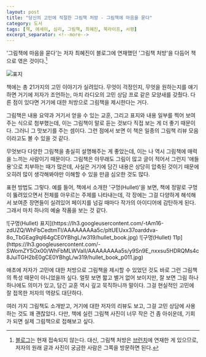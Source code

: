```yaml
---
layout: post
title: "당신의 고민에 적절한 그림책 처방 - 그림책에 마음을 묻다"
category: 도서
tags: [책, 에세이, 심리, 그림책, 최혜진, 북라이프, 서평]
excerpt_separator: <!--more-->
---
```


'그림책에 마음을 묻다'는 저자 최혜진이
블로그에 연재했던 '그림책 처방'을 다듬어
책으로 엮은 것이다.<!--more-->[^1]

[^1]: [블로그](http://www.radioheadian.com)는 현재 접속되지 않는다. 대신, 그림책 처방은 [브런치](https://brunch.co.kr/magazine/bookrecipe)에 연재한 게 있으므로, 저자의 원래 글과 사진이 궁금한 사람은 그쪽을 방문하면 된다.

![표지](https://lh3.googleusercontent.com/-S3coHTZ1dcc/WhFRiLEG9II/AAAAAAAAa5E/yNKYCNI1F70jSEMpZY7rjPp-8TKOhiydACE0YBhgL/s480/illustrated-book-therapy-book.jpg)

책에는 총 21가지의 고민 이야기가 실려있다.
무엇이 걱정인지, 무엇을 원하는지를 얘기하면 거기에 저자가 조언하는,
마치 라디오의 고민 상담 프로 같은 모양새를 갖췄다.
다른 점이 있다면 거기에 대한 처방으로 그림책을 제시한다는 거다.

그림책은 내용 요약과 거기서 얻을 수 있는 교훈,
그리고 표지와 내용 일부를 찍어 보여주는 식으로 첨부했는데,
이는 그림책이 말로 듣는 것보다 직접 보는 게 더 좋기 때문이다.
그러니 그 맛보기를 주는 셈이다.
그런 점에서 보면 이 책은 일종의 그림책 리뷰 모음이라고도 볼 수 있을 것 같다.

무엇보다 다양한 그림책을 충실히 설명해주는 게 좋았는데,
이는 나 역시 그림책에 매력을 느끼는 사람이기 때문이다.
그림책은 아무래도 그림이 많고 글이 적어서 그런지
'애들용'으로 치부하는 때가 많은데,
사실은 거기에 담긴 내용은 상당히 압축된 것이기 때문에
오히려 많이 생각해봐야만 이해할 수 있을 만큼 심오한 것도 많다.

표현 방법도 그렇다.
예를 들어, 책에서 소개한 '구멍(Hullet)'을 보면,
책에 정말로 구멍이 뚫려있으면서 전체를 아우르는 주제를 나타내는데,
각 장에는 그걸 다양하게 해석해서 보여준 장면들이 실려있어
페이지를 넘길 때마다 작가의 아이디어에 감탄하게 된다.
그래서 마치 하나의 예술 작품을 보는 것 같다.

<p class="center" markdown="1">
![구멍(Hullet) 표지](https://lh3.googleusercontent.com/-tAm16-zdUZQ/WhFbCedtmTI/AAAAAAAAa5c/pltUEUxx37oarddva-8o_TbGEag9ql64gCE0YBhgL/w319/hullet_book.jpg)
![구멍(Hullet) 11p](https://lh3.googleusercontent.com/-SWomZY5Ox00/WhFbMLWVaII/AAAAAAAAa5s/y9Sn9E_nxxsu5HDRQMs4c8JuiTGH2bE0gCE0YBhgL/w319/hullet_book_p011.jpg)
</p>

애초에 저자가 고민에 대한 처방으로 그림책을 제시할 수 있었던 것도
바로 그런 그림책의 특성 때문이 아니었을까 싶다.
얼핏 보면 짧고 별거 없어 보이지만,
잘 보면 그림 하나하나에도 의미가 있고,
담긴 교훈 역시 깊고 묵직하니까 말이다.
그걸 현실적인 고민에 잘 접목한 저자의 역량도 대단하다.

여러 가지 그림책도 소개받고,
거기에 대한 저자의 리뷰도 보고,
그걸 고민 상담에 사용하는 것도 꽤 괜찮았다.
다만, 책에 실린 그림책 사진이 너무 작은 건 좀 아쉬운데,
기회가 되면 실제 그림책으로 접해보고 싶다.
